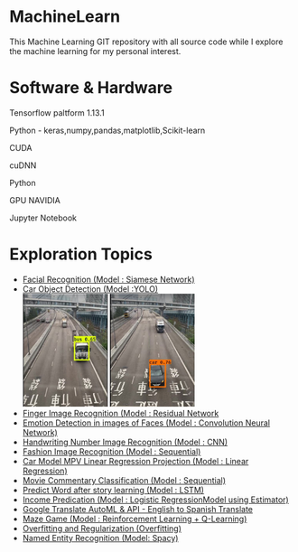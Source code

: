 # MachineLearn

This Machine Learning GIT repository with all source code while I explore the machine learning for my personal interest.

Software & Hardware
===================
Tensorflow paltform 1.13.1

Python - keras,numpy,pandas,matplotlib,Scikit-learn

CUDA

cuDNN

Python 

GPU NAVIDIA

Jupyter Notebook

Exploration Topics
==================
* <a href="https://github.com/littlefish123/MachineLearn/blob/master/deep%20learning/convolution%20neural%20network/week4/face%20recognition/Face_Recognition_v3a.ipynb">Facial Recognition (Model : Siamese Network)</a><br>
* <a href="https://github.com/littlefish123/MachineLearn/blob/master/deep%20learning/convolution%20neural%20network/week3/Autonomous_driving_application_Car_detection_v3a.ipynb">Car Object Detection (Model :YOLO)</a>
  <br><img src="https://github.com/littlefish123/MachineLearn/blob/master/deep%20learning/logo/card1.JPG" alt="Car Detection Output" width="150" height="200">
  <img src="https://github.com/littlefish123/MachineLearn/blob/master/deep%20learning/logo/card2.JPG" alt="Car Detection Output" width="150" height="200"> 
  <br>
* <a href="https://github.com/littlefish123/MachineLearn/blob/master/deep%20learning/convolution%20neural%20network/week2/Convolution_model_Application_v1a.ipynb">Finger Image Recognition (Model : Residual Network</a><br>
* <a href="https://github.com/littlefish123/MachineLearn/blob/master/deep%20learning/convolution%20neural%20network/week2/Keras_Tutorial_v2a%20(smile%20recognition).ipynb">Emotion Detection in images of Faces (Model : Convolution Neural Network)</a><br>
* <a href="https://github.com/littlefish123/MachineLearn/tree/master/CNNHandWrite">Handwriting Number Image Recognition (Model : CNN)</a><br>
* <a href="https://github.com/littlefish123/MachineLearn/tree/master/ImageRecogition">Fashion Image Recognition (Model : Sequential)</a><br>
* <a href="https://github.com/littlefish123/MachineLearn/tree/master/Regression">Car Model MPV Linear Regression Projection (Model : Linear Regression)</a><br>
* <a href="https://github.com/littlefish123/MachineLearn/tree/master/MovieCommentClassification">Movie Commentary Classification (Model : Sequential)</a><br>
* <a href="https://github.com/littlefish123/MachineLearn/tree/master/LSTMPredictWord">Predict Word after story learning (Model : LSTM)</a><br>
* <a href="https://github.com/littlefish123/MachineLearn/tree/master/LinearEstimator">Income Predication (Model : Logistic RegressionModel using Estimator)</a><br>
* <a href="https://github.com/littlefish123/MachineLearn/tree/master/GoogeTranslate">Google Translate AutoML & API - English to Spanish Translate</a><br>
* <a href="https://github.com/littlefish123/MachineLearn/tree/master/ReinforceMaze">Maze Game (Model : Reinforcement Learning + Q-Learning)</a><br>
* <a href="https://github.com/littlefish123/MachineLearn/tree/master/Overfitting">Overfitting and Regularization (Overfitting)</a><br>
* <a href="https://github.com/littlefish123/MachineLearn/tree/master/NER_Spacy">Named Entity Recognition (Model: Spacy)</a><br>
